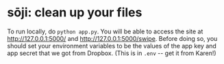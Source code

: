 # sōji: clean up your files

To run locally, do `python app.py`. You will be able to access the site at http://127.0.0.1:5000/ and http://127.0.0.1:5000/swipe. Before doing so, you should set your environment variables to be the values of the app key and app secret that we got from Dropbox. (This is in `.env` -- get it from Karen!)
